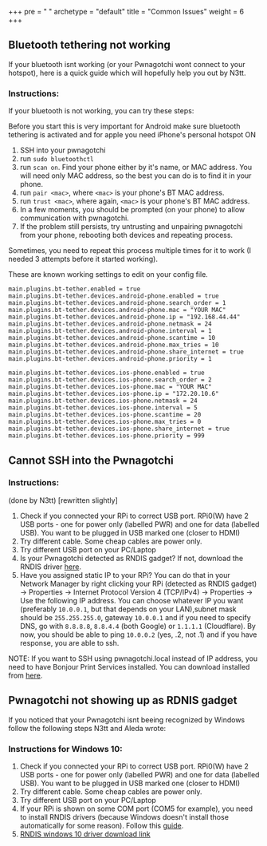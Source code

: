 +++
pre = "<i class='fas fa-book-medical'></i> "
archetype = "default"
title = "Common Issues"
weight = 6
+++


## Bluetooth tethering not working

If your bluetooth isnt working (or your Pwnagotchi wont connect to your hotspot), here is a quick guide which will hopefully help you out by N3tt.

### Instructions:


If your bluetooth is not working, you can try these steps:

Before you start this is very important for Android make sure bluetooth tethering is activated and for apple you need iPhone's personal hotspot ON

1. SSH into your pwnagotchi
2. run `sudo bluetoothctl`
3. run `scan on`. Find your phone either by it's name, or MAC address. You will need only MAC address, so the best you can do is to find it in your phone.
4. run `pair <mac>`, where `<mac>` is your phone's BT MAC address.
5. run `trust <mac>`, where again, `<mac>` is your phone's BT MAC address.
6. In a few moments, you should be prompted (on your phone) to allow communication with pwnagotchi.
7. If the problem still persists, try untrusting and unpairing pwnagotchi from your phone, rebooting both devices and repeating process. 

Sometimes, you need to repeat this process multiple times for it to work (I needed 3 attempts before it started working).

These are known working settings to edit on your config file. 

```
main.plugins.bt-tether.enabled = true
main.plugins.bt-tether.devices.android-phone.enabled = true
main.plugins.bt-tether.devices.android-phone.search_order = 1
main.plugins.bt-tether.devices.android-phone.mac = "YOUR MAC"
main.plugins.bt-tether.devices.android-phone.ip = "192.168.44.44"
main.plugins.bt-tether.devices.android-phone.netmask = 24
main.plugins.bt-tether.devices.android-phone.interval = 1
main.plugins.bt-tether.devices.android-phone.scantime = 10
main.plugins.bt-tether.devices.android-phone.max_tries = 10
main.plugins.bt-tether.devices.android-phone.share_internet = true
main.plugins.bt-tether.devices.android-phone.priority = 1

main.plugins.bt-tether.devices.ios-phone.enabled = true
main.plugins.bt-tether.devices.ios-phone.search_order = 2
main.plugins.bt-tether.devices.ios-phone.mac = "YOUR MAC"
main.plugins.bt-tether.devices.ios-phone.ip = "172.20.10.6"
main.plugins.bt-tether.devices.ios-phone.netmask = 24
main.plugins.bt-tether.devices.ios-phone.interval = 5
main.plugins.bt-tether.devices.ios-phone.scantime = 20
main.plugins.bt-tether.devices.ios-phone.max_tries = 0
main.plugins.bt-tether.devices.ios-phone.share_internet = true
main.plugins.bt-tether.devices.ios-phone.priority = 999

```


## Cannot SSH into the Pwnagotchi

### Instructions:

(done by N3tt) [rewritten slightly]

1. Check if you connected your RPi to correct USB port. RPi0(W) have 2 USB ports - one for power only (labelled PWR) and one for data (labelled USB). You want to be plugged in USB marked one (closer to HDMI)
2. Try different cable. Some cheap cables are power only.
3. Try different USB port on your PC/Laptop
4. Is your Pwnagotchi detected as RNDIS gadget? If not, download the RNDIS driver [here](https://discord.com/channels/717817147853766687/717818155061346427/1196805896290971658).
5. Have you assigned static IP to your RPi? You can do that in your Network Manager by right clicking your RPi (detected as RNDIS gadget) -> Properties -> Internet Protocol Version 4 (TCP/IPv4) -> Properties -> Use the following IP address. You can choose whatever IP you want (preferably `10.0.0.1`, but that depends on your LAN),subnet mask should be `255.255.255.0`, gateway `10.0.0.1` and if you need to specify DNS, go with `8.8.8.8`, `8.8.4.4` (both Google) or `1.1.1.1` (Cloudflare). By now, you should be able to ping `10.0.0.2` (yes, .2, not .1) and if you have response, you are able to ssh.

NOTE:
If you want to SSH using pwnagotchi.local instead of IP address, you need to have Bonjour Print Services installed. You can download installed from [here](https://support.apple.com/kb/DL999?viewlocale=en_US&locale=en_US).

## Pwnagotchi not showing up as RDNIS gadget

If you noticed that your Pwnagotchi isnt beeing recognized by Windows follow the following steps N3tt and Aleda wrote:

### Instructions for Windows 10:


1. Check if you connected your RPi to correct USB port. RPi0(W) have 2 USB ports - one for power only (labelled PWR) and one for data (labelled USB). You want to be plugged in USB marked one (closer to HDMI)
2. Try different cable. Some cheap cables are power only.
3. Try different USB port on your PC/Laptop
4. If your RPi is shown on some COM port (COM5 for example), you need to install RNDIS drivers (because Windows doesn't install those automatically for some reason). Follow this [guide](https://www.factoryforward.com/pi-zero-w-headless-setup-windows10-rndis-driver-issue-resolved/).
5. [RNDIS windows 10 driver download link](https://modclouddownloadprod.blob.core.windows.net/shared/mod-rndis-driver-windows.zip)

